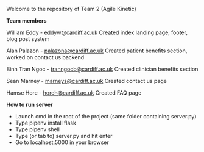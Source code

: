 Welcome to the repository of Team 2 (Agile Kinetic)

**Team members**

William Eddy - eddyw@cardiff.ac.uk
Created index landing page, footer, blog post system

Alan Palazon - palazona@cardiff.ac.uk
Created patient benefits section, worked on contact us backend

Binh Tran Ngoc - tranngocb@cardiff.ac.uk
Created clinician benefits section

Sean Marney - marneys@cardiff.ac.uk
Created contact us page

Hamse Hore - horeh@cardiff.ac.uk
Created FAQ page


**How to run server**

- Launch cmd in the root of the project (same folder containing server.py)
- Type pipenv install flask
- Type pipenv shell
- Type (or tab to) server.py and hit enter
- Go to localhost:5000 in your browser
